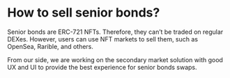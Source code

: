 # How to sell senior bonds?

Senior bonds are ERC-721 NFTs. Therefore, they can’t be traded on regular DEXes. However, users can use NFT markets to sell them, such as OpenSea, Rarible, and others. 

From our side, we are working on the secondary market solution with good UX and UI to provide the best experience for senior bonds swaps.

